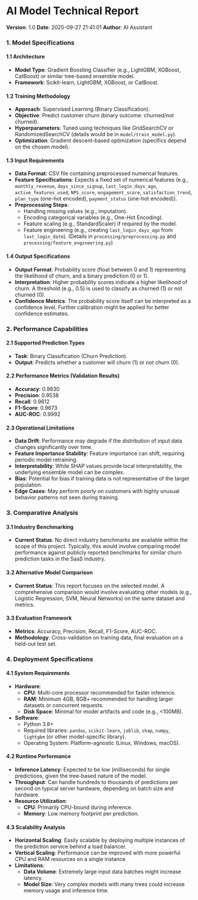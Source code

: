 
# AI Model Technical Report

**Version**: 1.0
**Date**: 2025-09-27 21:41:01
**Author**: AI Assistant


### 1. Model Specifications

#### 1.1 Architecture
- **Model Type**: Gradient Boosting Classifier (e.g., LightGBM, XGBoost, CatBoost) or similar tree-based ensemble model.
- **Framework**: Scikit-learn, LightGBM, XGBoost, or CatBoost.

#### 1.2 Training Methodology
- **Approach**: Supervised Learning (Binary Classification).
- **Objective**: Predict customer churn (binary outcome: churned/not churned).
- **Hyperparameters**: Tuned using techniques like GridSearchCV or RandomizedSearchCV (details would be in `model/train_model.py`).
- **Optimization**: Gradient descent-based optimization (specifics depend on the chosen model).

#### 1.3 Input Requirements
- **Data Format**: CSV file containing preprocessed numerical features.
- **Feature Specifications**: Expects a fixed set of numerical features (e.g., `monthly_revenue`, `days_since_signup`, `last_login_days_ago`, `active_features_used`, `NPS_score`, `engagement_score`, `satisfaction_trend`, `plan_type` (one-hot encoded), `payment_status` (one-hot encoded)).
- **Preprocessing Steps**: 
    - Handling missing values (e.g., imputation).
    - Encoding categorical variables (e.g., One-Hot Encoding).
    - Feature scaling (e.g., StandardScaler) if required by the model.
    - Feature engineering (e.g., creating `last_login_days_ago` from `last_login_date`).
    (Details in `processing/preprocessing.py` and `processing/feature_engineering.py`)

#### 1.4 Output Specifications
- **Output Format**: Probability score (float between 0 and 1) representing the likelihood of churn, and a binary prediction (0 or 1).
- **Interpretation**: Higher probability scores indicate a higher likelihood of churn. A threshold (e.g., 0.5) is used to classify as churned (1) or not churned (0).
- **Confidence Metrics**: The probability score itself can be interpreted as a confidence level. Further calibration might be applied for better confidence estimates.


### 2. Performance Capabilities

#### 2.1 Supported Prediction Types
- **Task**: Binary Classification (Churn Prediction).
- **Output**: Predicts whether a customer will churn (1) or not churn (0).

#### 2.2 Performance Metrics (Validation Results)
- **Accuracy**: 0.9830
- **Precision**: 0.9538
- **Recall**: 0.9812
- **F1-Score**: 0.9673
- **AUC-ROC**: 0.9992

#### 2.3 Operational Limitations
- **Data Drift**: Performance may degrade if the distribution of input data changes significantly over time.
- **Feature Importance Stability**: Feature importance can shift, requiring periodic model retraining.
- **Interpretability**: While SHAP values provide local interpretability, the underlying ensemble model can be complex.
- **Bias**: Potential for bias if training data is not representative of the target population.
- **Edge Cases**: May perform poorly on customers with highly unusual behavior patterns not seen during training.


### 3. Comparative Analysis

#### 3.1 Industry Benchmarking
- **Current Status**: No direct industry benchmarks are available within the scope of this project. Typically, this would involve comparing model performance against publicly reported benchmarks for similar churn prediction tasks in the SaaS industry.

#### 3.2 Alternative Model Comparison
- **Current Status**: This report focuses on the selected model. A comprehensive comparison would involve evaluating other models (e.g., Logistic Regression, SVM, Neural Networks) on the same dataset and metrics.

#### 3.3 Evaluation Framework
- **Metrics**: Accuracy, Precision, Recall, F1-Score, AUC-ROC.
- **Methodology**: Cross-validation on training data, final evaluation on a held-out test set.


### 4. Deployment Specifications

#### 4.1 System Requirements
- **Hardware**: 
    - **CPU**: Multi-core processor recommended for faster inference.
    - **RAM**: Minimum 4GB, 8GB+ recommended for handling larger datasets or concurrent requests.
    - **Disk Space**: Minimal for model artifacts and code (e.g., <100MB).
- **Software**: 
    - Python 3.8+
    - Required libraries: `pandas`, `scikit-learn`, `joblib`, `shap`, `numpy`, `lightgbm` (or other model-specific library).
    - Operating System: Platform-agnostic (Linux, Windows, macOS).

#### 4.2 Runtime Performance
- **Inference Latency**: Expected to be low (milliseconds) for single predictions, given the tree-based nature of the model.
- **Throughput**: Can handle hundreds to thousands of predictions per second on typical server hardware, depending on batch size and hardware.
- **Resource Utilization**: 
    - **CPU**: Primarily CPU-bound during inference.
    - **Memory**: Low memory footprint per prediction.

#### 4.3 Scalability Analysis
- **Horizontal Scaling**: Easily scalable by deploying multiple instances of the prediction service behind a load balancer.
- **Vertical Scaling**: Performance can be improved with more powerful CPU and RAM resources on a single instance.
- **Limitations**: 
    - **Data Volume**: Extremely large input data batches might increase latency.
    - **Model Size**: Very complex models with many trees could increase memory usage and inference time.

